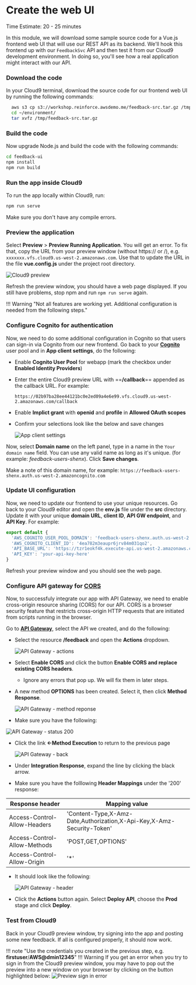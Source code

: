 # Create the web UI
Time Estimate: 20 - 25 minutes  

In this module, we will download some sample source code for a Vue.js frontend web UI that will use our REST API as its backend. We'll hook this frontend up with our `FeedbackSvc` API and then test it from our Cloud9 development environment. In doing so, you'll see how a real application might interact with our API.

### Download the code 

In your Cloud9 terminal, download the source code for our frontend web UI by running the following commands:

```bash
  aws s3 cp s3://workshop.reinforce.awsdemo.me/feedback-src.tar.gz /tmp/
  cd ~/environment/
  tar xvfz /tmp/feedback-src.tar.gz
```

### Build the code

Now upgrade Node.js and build the code with the following commands:

```bash
cd feedback-ui
npm install
npm run build

```

### Run the app inside Cloud9

To run the app locally within Cloud9, run:

```bash
npm run serve
```

Make sure you don't have any compile errors.

### Preview the application

Select **Preview** > **Preview Running Application**. You will get an error. To fix that, copy the URL from your preview window (without https:// or /), e.g. `xxxxxxx.vfs.cloud9.us-west-2.amazonaws.com`. Use that to update the URL in the file __vue.config.js__ under the project root directory.

![Cloud9 preview](../screenshots/screen9.png)

Refresh the preview window, you should have a web page displayed. If you still have problems, stop npm and run `npm run serve` again.

!!! Warning "Not all features are working yet. Additional configuration is needed from the following steps."

### Configure Cognito for authentication

Now, we need to do some additional configuration in Cognito so that users can sign-in via Cognito from our new frontend. Go back to your [**Cognito**](https://console.aws.amazon.com/cognito/home "AWS Cognito") user pool and in __App client settings__, do the following:

* Enable __Cognito User Pool__ for webapp (mark the checkbox under **Enabled Identity Providers**)
* Enter the entire Cloud9 preview URL with ==__/callback__== appended as the callback URL. For example:

    `https://02b97ba28ee44121bc0e2ed09a4e6e99.vfs.cloud9.us-west-2.amazonaws.com/callback`

* Enable **Implict grant** with __openid__ and __profile__ in __Allowed OAuth scopes__
* Confirm your selections look like the below and save changes  

  ![App client settings](../screenshots/clientsettings.png)

Now, select __Domain name__ on the left panel, type in a name in the `Your domain name` field. You can use any valid name as long as it's unique. (for example: _feedback-users-shenx_). Click **Save changes**.


Make a note of this domain name, for example: `https://feedback-users-shenx.auth.us-west-2.amazoncognito.com`

### Update UI configuration

Now, we need to update our frontend to use your unique resources. Go back to your Cloud9 editor and open the **env.js** file under the **src** directory. Update it with your unique __domain URL__, __client ID__, __API GW endpoint__, and __API Key__. For example:
```javascript
export default {
  'AWS_COGNITO_USER_POOL_DOMAIN': 'feedback-users-shenx.auth.us-west-2.amazoncognito.com',
  'AWS_COGNITO_CLIENT_ID': '4ea782m3eaupr6jrv84m031qo2',
  'API_BASE_URL': 'https://tzr1eokf4k.execute-api.us-west-2.amazonaws.com/Prod',
  'API_KEY': 'your-api-key-here'
}
```

Refresh your preview window and you should see the web page.

### Configure API gateway for [CORS](https://en.wikipedia.org/wiki/Cross-origin_resource_sharing "CORS")

Now, to successfuly integrate our app with API Gateway, we need to enable cross-origin resource sharing (CORS) for our API. CORS is a browser security feature that restricts cross-origin HTTP requests that are initiated from scripts running in the browser. 

Go to [**API Gateway**](https://us-west-2.console.aws.amazon.com/apigateway/home?region=us-west-2 "API GW"), select the API we created, and do the following:

* Select the resource __/feedback__ and open the __Actions__ dropdown.

  ![API Gateway - actions](../screenshots/api-gw-0.png)

* Select __Enable CORS__ and click the button __Enable CORS and replace existing CORS headers__.

    - Ignore any errors that pop up. We will fix them in later steps.

* A new method __OPTIONS__ has been created. Select it, then click __Method Response__.

  ![API Gateway - method reponse](../screenshots/api-gw-1.png)

 * Make sure you have the following:

  ![API Gateway - status 200](../screenshots/api-gw-3.png)

* Click the link __<-Method Execution__ to return to the previous page

  ![API Gateway - back](../screenshots/api-gw-4.png)

* Under __Integration Response__, expand the line by clicking the black arrow.

* Make sure you have the folllowing __Header Mappings__ under the '200' response:

|Response header              |Mapping value|
|-----------------------------|-------------|
|Access-Control-Allow-Headers |'Content-Type,X-Amz-Date,Authorization,X-Api-Key,X-Amz-Security-Token'|	
|Access-Control-Allow-Methods|'POST,GET,OPTIONS'|
|Access-Control-Allow-Origin |'*'|

* It should look like the following:

  ![API Gateway - header](../screenshots/api-gw-5.png)

* Click the __Actions__ button again. Select __Deploy API__, choose the __Prod__ stage and click __Deploy__.

### Test from Cloud9

Back in your Cloud9 preview window, try signing into the app and posting some new feedback. If all is configured properly, it should now work.

!!! note "Use the credentials you created in the previous step, e.g. __firstuser__/__AWS@dmin12345__"
!!! Warning
    If you get an error when you try to sign in from the Cloud9 preview window, you may have to pop out the preview into a new window on your browser by clicking on the button highlighted below:
    ![Preview sign in error](../screenshots/previewpopout.png)
  


